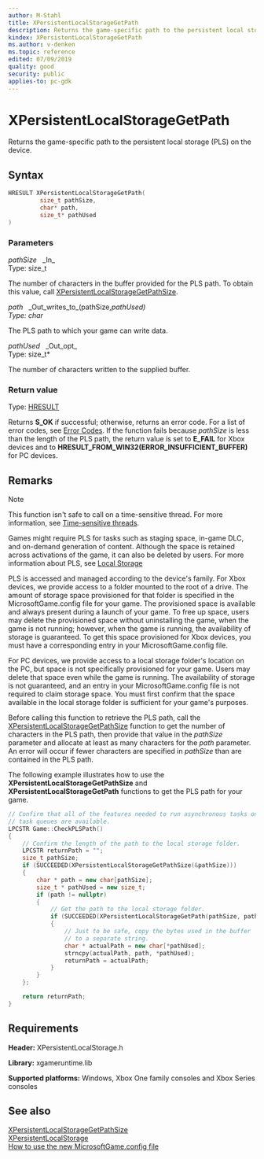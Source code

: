 ```yaml
---
author: M-Stahl
title: XPersistentLocalStorageGetPath
description: Returns the game-specific path to the persistent local storage (PLS) on the device.
kindex: XPersistentLocalStorageGetPath
ms.author: v-denken
ms.topic: reference
edited: 07/09/2019
quality: good
security: public
applies-to: pc-gdk
---
```


# XPersistentLocalStorageGetPath  

Returns the game-specific path to the persistent local storage (PLS) on the device.  

## Syntax  
  
```cpp
HRESULT XPersistentLocalStorageGetPath(  
         size_t pathSize,  
         char* path,  
         size_t* pathUsed  
)  
```  
  
### Parameters  
  
*pathSize* &nbsp;&nbsp;\_In\_  
Type: size_t  
  
The number of characters in the buffer provided for the PLS path. To obtain this value, call [XPersistentLocalStorageGetPathSize](xpersistentlocalstoragegetpathsize.md).  
  
*path* &nbsp;&nbsp;\_Out\_writes\_to\_(pathSize,*pathUsed)  
Type: char*  
  
The PLS path to which your game can write data.  
  
*pathUsed* &nbsp;&nbsp;\_Out\_opt\_  
Type: size_t*  

The number of characters written to the supplied buffer.   

### Return value
Type: [HRESULT](/openspecs/windows_protocols/ms-erref/0642cb2f-2075-4469-918c-4441e69c548a)  
  
Returns **S_OK** if successful; otherwise, returns an error code. For a list of error codes, see [Error Codes](../../../errorcodes.md). If the function fails because *pathSize* is less than the length of the PLS path, the return value is set to **E_FAIL** for Xbox devices and to **HRESULT_FROM_WIN32(ERROR_INSUFFICIENT_BUFFER)** for PC devices. 
  
## Remarks
  > [!NOTE]
> This function isn't safe to call on a time-sensitive thread. For more information, see [Time-sensitive threads](../../../../system/overviews/time-sensitive-threads.md).  
  
Games might require PLS for tasks such as staging space, in-game DLC, and on-demand generation of content. Although the space is retained across activations of the game, it can also be deleted by users. For more information about PLS, see [Local Storage](../../../../system/overviews/local-storage.md)  
  
PLS is accessed and managed according to the device's family. For Xbox devices, we provide access to a folder mounted to the root of a drive. The amount of storage space provisioned for that folder is specified in the MicrosoftGame.config file for your game. The provisioned space is available and always present during a launch of your game. To free up space, users may delete the provisioned space without uninstalling the game, when the game is not running; however, when the game is running, the availability of storage is guaranteed. To get this space provisioned for Xbox devices, you must have a corresponding entry in your MicrosoftGame.config file.  
  
For PC devices, we provide access to a local storage folder's location on the PC, but space is not specifically provisioned for your game. Users may delete that space even while the game is running. The availability of storage is not guaranteed, and an entry in your MicrosoftGame.config file is not required to claim storage space. You must first confirm that the space available in the local storage folder is sufficient for your game's purposes.   
  
Before calling this function to retrieve the PLS path, call the [XPersistentLocalStorageGetPathSize](xpersistentlocalstoragegetpathsize.md) function to get the number of characters in the PLS path, then provide that value in the *pathSize* parameter and allocate at least as many characters for the *path* parameter. An error will occur if fewer characters are specified in *pathSize* than are contained in the PLS path.  

The following example illustrates how to use the **XPersistentLocalStorageGetPathSize** and **XPersistentLocalStorageGetPath** functions to get the PLS path for your game.   
  
```cpp
// Confirm that all of the features needed to run asynchronous tasks on 
// task queues are available.
LPCSTR Game::CheckPLSPath()
{
    // Confirm the length of the path to the local storage folder.
    LPCSTR returnPath = "";
    size_t pathSize;
    if (SUCCEEDED(XPersistentLocalStorageGetPathSize(&pathSize)))
    {
        char * path = new char[pathSize];
        size_t * pathUsed = new size_t;
        if (path != nullptr)
        {
            // Get the path to the local storage folder.
            if (SUCCEEDED(XPersistentLocalStorageGetPath(pathSize, path, pathUsed))) 
            {
                // Just to be safe, copy the bytes used in the buffer 
                // to a separate string.
                char * actualPath = new char[*pathUsed];
                strncpy(actualPath, path, *pathUsed);
                returnPath = actualPath;
            }
        }
    };

    return returnPath;
}
```

  
## Requirements  
  
**Header:** XPersistentLocalStorage.h
  
**Library:** xgameruntime.lib
  
**Supported platforms:** Windows, Xbox One family consoles and Xbox Series consoles  
  
## See also  
[XPersistentLocalStorageGetPathSize](xpersistentlocalstoragegetpathsize.md)  
[XPersistentLocalStorage](../xpersistentlocalstorage_members.md)  
[How to use the new MicrosoftGame.config file](../../../../system/overviews/microsoft-game-config/MicrosoftGameConfig-toc.md)
  